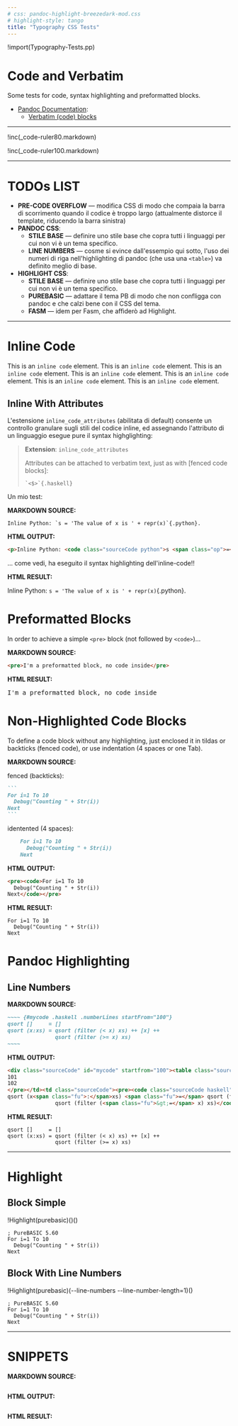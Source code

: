 ```yaml
---
# css: pandoc-highlight-breezedark-mod.css
# highlight-style: tango
title: "Typography CSS Tests"
---
```


!import(Typography-Tests.pp)

# Code and Verbatim

Some tests for code, syntax highlighting and preformatted blocks.

- [Pandoc Documentation](http://pandoc.org/MANUAL.html):
  + [Verbatim (code) blocks](http://pandoc.org/MANUAL.html#verbatim-code-blocks)

--------------------

!inc(_code-ruler80.markdown)

!inc(_code-ruler100.markdown)

-----------

# TODOs LIST

- __PRE-CODE OVERFLOW__ — modifica CSS di modo che compaia la barra di scorrimento quando il codice è troppo largo (attualmente distorce il template, riducendo la barra sinistra)
- __PANDOC CSS__:
    * __STILE BASE__ — definire uno stile base che copra tutti i linguaggi per cui non vi è un tema specifico.
    * __LINE NUMBERS__ — cosme si evince dall'essempio qui sotto, l'uso dei numeri di riga nell'highlighting di pandoc (che usa una `<table>`) va definito meglio di base.
- __HIGHLIGHT CSS__:
    * __STILE BASE__ — definire uno stile base che copra tutti i linguaggi per cui non vi è un tema specifico.
    * __PUREBASIC__ — adattare il tema PB di modo che non confligga con pandoc e che calzi bene con il CSS del tema.
    * __FASM__ — idem per Fasm, che affiderò ad Highlight.

----------------

# Inline Code

This is an `inline code` element. This is an `inline code` element. This is an `inline code` element. This is an `inline code` element. This is an `inline code` element. This is an `inline code` element. This is an `inline code` element.

## Inline With Attributes

L'estensione `inline_code_attributes` (abilitata di default) consente un controllo granulare sugli stili del codice inline, ed assegnando l'attributo di un linguaggio esegue pure il syntax highglighting:

> __Extension__: `inline_code_attributes` 
>
> Attributes can be attached to verbatim text, just as with
[fenced code blocks]:
>
>     `<$>`{.haskell}

Un mio test:

__MARKDOWN SOURCE:__

``` 
Inline Python: `s = 'The value of x is ' + repr(x)`{.python}.
```

__HTML OUTPUT:__

``` html
<p>Inline Python: <code class="sourceCode python">s <span class="op">=</span> <span class="st">'The value of x is '</span> <span class="op">+</span> <span class="bu">repr</span>(x)</code>.</p>
```

... come vedi, ha eseguito il syntax highlighting dell'inline-code!!

__HTML RESULT:__

Inline Python: `s = 'The value of x is ' + repr(x)`{.python}.


# Preformatted Blocks

In order to achieve a simple `<pre>` block (not followed by  `<code>`)...


__MARKDOWN SOURCE:__

``` html
<pre>I'm a preformatted block, no code inside</pre>
```

__HTML RESULT:__

<pre>I'm a preformatted block, no code inside</pre>

# Non-Highlighted Code Blocks

To define a code block without any highlighting, just enclosed it in tildas or backticks (fenced code), or use indentation (4 spaces or one Tab).

__MARKDOWN SOURCE:__

fenced (backticks):

~~~~~~~~ markdown
```
For i=1 To 10
  Debug("Counting " + Str(i))
Next
```
~~~~~~~~

identented (4 spaces):

``` markdown
    For i=1 To 10
      Debug("Counting " + Str(i))
    Next
```

__HTML OUTPUT:__

``` html
<pre><code>For i=1 To 10
  Debug("Counting " + Str(i))
Next</code></pre>
```

__HTML RESULT:__

    For i=1 To 10
      Debug("Counting " + Str(i))
    Next


# Pandoc Highlighting

## Line Numbers

__MARKDOWN SOURCE:__

``` markdown
~~~~ {#mycode .haskell .numberLines startFrom="100"}
qsort []     = []
qsort (x:xs) = qsort (filter (< x) xs) ++ [x] ++
               qsort (filter (>= x) xs)
~~~~
```

__HTML OUTPUT:__

``` html
<div class="sourceCode" id="mycode" startfrom="100"><table class="sourceCode haskell numberLines"><tbody><tr class="sourceCode"><td class="lineNumbers"><pre>100
101
102
</pre></td><td class="sourceCode"><pre><code class="sourceCode haskell">qsort []     <span class="fu">=</span> []
qsort (x<span class="fu">:</span>xs) <span class="fu">=</span> qsort (filter (<span class="fu">&lt;</span> x) xs) <span class="fu">++</span> [x] <span class="fu">++</span>
               qsort (filter (<span class="fu">&gt;=</span> x) xs)</code></pre></td></tr></tbody></table></div>
```

__HTML RESULT:__

~~~~ {#mycode .haskell .numberLines startFrom="100"}
qsort []     = []
qsort (x:xs) = qsort (filter (< x) xs) ++ [x] ++
               qsort (filter (>= x) xs)
~~~~



----------------


# Highlight

## Block Simple

!Highlight(purebasic)()()
~~~~~~~~~~
; PureBASIC 5.60
For i=1 To 10
  Debug("Counting " + Str(i))
Next
~~~~~~~~~~

## Block With Line Numbers

!Highlight(purebasic)(--line-numbers --line-number-length=1)()
~~~~~~~~~~
; PureBASIC 5.60
For i=1 To 10
  Debug("Counting " + Str(i))
Next
~~~~~~~~~~

------

# SNIPPETS

__MARKDOWN SOURCE:__

``` markdown

```

__HTML OUTPUT:__

``` html

```

__HTML RESULT:__